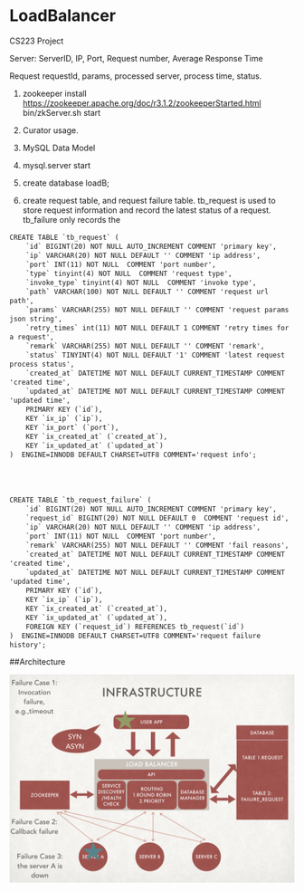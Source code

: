 # LoadBalancer
CS223 Project

Server:
ServerID, IP, Port, Request number, Average Response Time

Request
requestId, params, processed server, process time, status.


1. zookeeper install
    https://zookeeper.apache.org/doc/r3.1.2/zookeeperStarted.html
    bin/zkServer.sh start

2. Curator usage.


3. MySQL Data Model
1. mysql.server start

2.  create database loadB;

3. create request table, and request failure table. tb_request is used to store request information and record
the latest status of a request. tb_failure only records the

~~~
CREATE TABLE `tb_request` (
    `id` BIGINT(20) NOT NULL AUTO_INCREMENT COMMENT 'primary key',
    `ip` VARCHAR(20) NOT NULL DEFAULT '' COMMENT 'ip address',
    `port` INT(11) NOT NULL  COMMENT 'port number',
    `type` tinyint(4) NOT NULL  COMMENT 'request type',
    `invoke_type` tinyint(4) NOT NULL  COMMENT 'invoke type',
    `path` VARCHAR(100) NOT NULL DEFAULT '' COMMENT 'request url path',
    `params` VARCHAR(255) NOT NULL DEFAULT '' COMMENT 'request params json string',
    `retry_times` int(11) NOT NULL DEFAULT 1 COMMENT 'retry times for a request',
    `remark` VARCHAR(255) NOT NULL DEFAULT '' COMMENT 'remark',
    `status` TINYINT(4) NOT NULL DEFAULT '1' COMMENT 'latest request process status',
    `created_at` DATETIME NOT NULL DEFAULT CURRENT_TIMESTAMP COMMENT 'created time',
    `updated_at` DATETIME NOT NULL DEFAULT CURRENT_TIMESTAMP COMMENT 'updated time',
    PRIMARY KEY (`id`),
    KEY `ix_ip` (`ip`),
    KEY `ix_port` (`port`),
    KEY `ix_created_at` (`created_at`),
    KEY `ix_updated_at` (`updated_at`)
)  ENGINE=INNODB DEFAULT CHARSET=UTF8 COMMENT='request info';




CREATE TABLE `tb_request_failure` (
    `id` BIGINT(20) NOT NULL AUTO_INCREMENT COMMENT 'primary key',
    `request_id` BIGINT(20) NOT NULL DEFAULT 0  COMMENT 'request id',
	`ip` VARCHAR(20) NOT NULL DEFAULT '' COMMENT 'ip address',
    `port` INT(11) NOT NULL  COMMENT 'port number',
    `remark` VARCHAR(255) NOT NULL DEFAULT '' COMMENT 'fail reasons',
    `created_at` DATETIME NOT NULL DEFAULT CURRENT_TIMESTAMP COMMENT 'created time',
    `updated_at` DATETIME NOT NULL DEFAULT CURRENT_TIMESTAMP COMMENT 'updated time',
    PRIMARY KEY (`id`),
    KEY `ix_ip` (`ip`),
    KEY `ix_created_at` (`created_at`),
    KEY `ix_updated_at` (`updated_at`),
	FOREIGN KEY (`request_id`) REFERENCES tb_request(`id`)
)  ENGINE=INNODB DEFAULT CHARSET=UTF8 COMMENT='request failure history';

~~~


##Architecture

![](arch.png)



